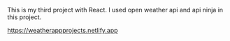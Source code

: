 This is my third project with React.
I used open weather api and api ninja in this project.

https://weatherappprojects.netlify.app
